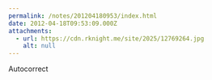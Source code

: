 ```yaml
---
permalink: /notes/201204180953/index.html
date: 2012-04-18T09:53:09.000Z
attachments:
  - url: https://cdn.rknight.me/site/2025/12769264.jpg
    alt: null
---
```


Autocorrect
